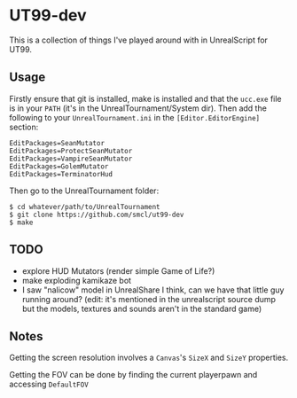 # UT99-dev

This is a collection of things I've played around with in UnrealScript for UT99.

## Usage

Firstly ensure that git is installed, make is installed and that the `ucc.exe` file is in your `PATH` (it's in the UnrealTournament/System dir). Then add the following to your `UnrealTournament.ini` in the `[Editor.EditorEngine]` section:

    EditPackages=SeanMutator
    EditPackages=ProtectSeanMutator
    EditPackages=VampireSeanMutator
    EditPackages=GolemMutator
    EditPackages=TerminatorHud

Then go to the UnrealTournament folder:

    $ cd whatever/path/to/UnrealTournament
    $ git clone https://github.com/smcl/ut99-dev
    $ make

## TODO

- explore HUD Mutators (render simple Game of Life?)
- make exploding kamikaze bot
- I saw "nalicow" model in UnrealShare I think, can we have that little guy running around? (edit: it's mentioned in the unrealscript source dump but the models, textures and sounds aren't in the standard game)


## Notes

Getting the screen resolution involves a `Canvas`'s `SizeX` and `SizeY` properties.

Getting the FOV can be done by finding the current playerpawn and accessing `DefaultFOV`


